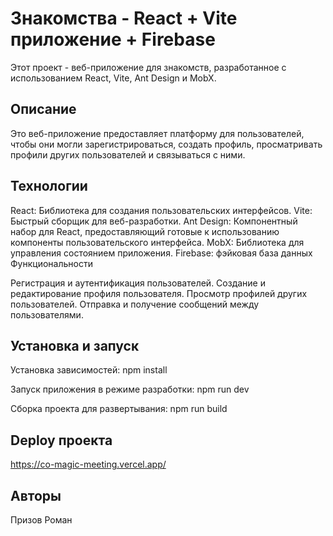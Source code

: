 # Знакомства - React + Vite приложение + Firebase

Этот проект - веб-приложение для знакомств, разработанное с использованием React, Vite, Ant Design и MobX.

## Описание

Это веб-приложение предоставляет платформу для пользователей, чтобы они могли зарегистрироваться, создать профиль, просматривать профили других пользователей и связываться с ними.

## Технологии

React: Библиотека для создания пользовательских интерфейсов.
Vite: Быстрый сборщик для веб-разработки.
Ant Design: Компонентный набор для React, предоставляющий готовые к использованию компоненты пользовательского интерфейса.
MobX: Библиотека для управления состоянием приложения.
Firebase: фэйковая база данных
Функциональности

Регистрация и аутентификация пользователей.
Создание и редактирование профиля пользователя.
Просмотр профилей других пользователей.
Отправка и получение сообщений между пользователями.

## Установка и запуск

Установка зависимостей:
npm install

Запуск приложения в режиме разработки:
npm run dev

Сборка проекта для развертывания:
npm run build

## Deploy проекта

https://co-magic-meeting.vercel.app/

## Авторы

Призов Роман

